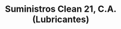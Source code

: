 ---
title: "Suministros Clean 21, C.A. (Lubricantes)"
url: /caracas/suministros-clean-21-c-a-lubricantes/
shop: Autoteile
---